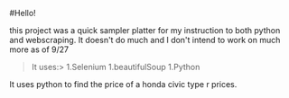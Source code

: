 #Hello!

this project was a quick sampler platter for my instruction to both python and webscraping.
It doesn't do much and I don't intend to work on much more as of 9/27

>It uses:> 
1.Selenium 
1.beautifulSoup 
1.Python

It uses python to find the price of a honda civic type r prices.

